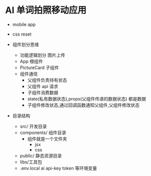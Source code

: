# AI 单词拍照移动应用 

- mobile app 
- css reset 
- 组件划分思维 
  - 功能逻辑划分  图片上传
  - App 根组件
  - PictureCard 子组件
  - 组件通信
    - 父组件负责持有状态
    - 父组件 api 请求
    - 子组件消费数据 
    - state(私有数据状态),props(父组件传递的数据状态) 都是数据
    - 子组件修改状态,通过回调函数通知父组件,父组件修改状态

- 目录结构
  - src/ 开发目录
  - components/ 组件目录
    - 组件就是一个文件夹
      - jsx
      - css
  - public/ 静态资源目录
  - libs/工具包
  - .env.local ai api-key token 等环境变量


